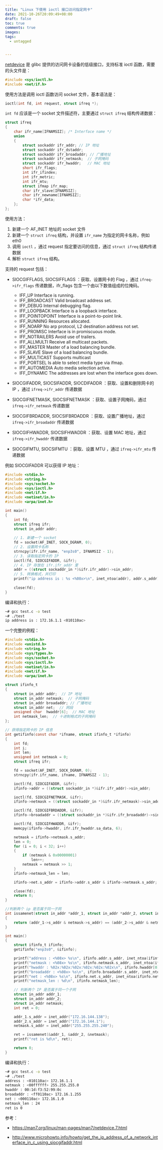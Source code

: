 ```yaml
---
title: "Linux 下使用 ioctl 接口访问指定网卡"
date: 2021-10-26T20:09:49+08:00
draft: false
toc: true
comments: true
images:
tags:
  - untagged


---
```


[netdevice](https://man7.org/linux/man-pages/man7/netdevice.7.html) 是 glibc 提供的访问网卡设备的低级接口，支持标准 ioctl 函数，需要的头文件是：

```c
#include <sys/ioctl.h>
#include <net/if.h>
```

使用方法是调用 ioctl 函数访问 socket 文件，基本语法是：

```c
ioctl(int fd, int request, struct ifreq *);
```

`int fd` 应该是一个 socket 文件描述符，主要通过 `struct ifreq` 结构传递数据：

```c
struct ifreq
{
    char ifr_name[IFNAMSIZ]; /* Interface name */
    union
    {
        struct sockaddr ifr_addr; // IP 地址
        struct sockaddr ifr_dstaddr;
        struct sockaddr ifr_broadaddr; // 广播地址
        struct sockaddr ifr_netmask;  // 子网掩码
        struct sockaddr ifr_hwaddr;   // MAC 地址
        short ifr_flags;
        int ifr_ifindex;
        int ifr_metric;
        int ifr_mtu;
        struct ifmap ifr_map;
        char ifr_slave[IFNAMSIZ];
        char ifr_newname[IFNAMSIZ];
        char *ifr_data;
    };
};
```

使用方法：

1. 新建一个 AF_INET 地址的 socket 文件
2. 新建一个  `struct ifreq` 结构，并设置 `ifr_name` 为指定的网卡名称，例如 eth0
3. 调用 `ioctl` ，通过 request 指定要访问的信息，通过 `struct ifreq` 结构传递数据
4. 解析 `struct ifreq` 结构。

支持的 request 包括：

* SIOCGIFFLAGS, SIOCSIFFLAGS ：获取、设置网卡的 Flag ，通过 `ifreq->ifr_flags` 传递数据，ifr_flags 包含一个由以下数值组成的位掩码。
    * IFF_UP            Interface is running.
    * IFF_BROADCAST     Valid broadcast address set.
    * IFF_DEBUG         Internal debugging flag.
    * IFF_LOOPBACK      Interface is a loopback interface.
    * IFF_POINTOPOINT   Interface is a point-to-point link.
    * IFF_RUNNING       Resources allocated.
    * IFF_NOARP         No arp protocol, L2 destination address not set.
    * IFF_PROMISC       Interface is in promiscuous mode.
    * IFF_NOTRAILERS    Avoid use of trailers.
    * IFF_ALLMULTI      Receive all multicast packets.
    * IFF_MASTER        Master of a load balancing bundle.
    * IFF_SLAVE         Slave of a load balancing bundle.
    * IFF_MULTICAST     Supports multicast
    * IFF_PORTSEL       Is able to select media type via ifmap.
    * IFF_AUTOMEDIA     Auto media selection active.
    * IFF_DYNAMIC       The addresses are lost when the interface goes down.

* SIOCGIFADDR, SIOCSIFADDR, SIOCDIFADDR ：获取、设置和删除网卡的 IP ，通过 `ifreq->ifr_addr` 传递数据
* SIOCGIFNETMASK, SIOCSIFNETMASK ：获取、设置子网掩码，通过 `ifreq->ifr_netmask` 传递数据

* SIOCGIFBRDADDR, SIOCSIFBRDADDR ：获取、设置广播地址，通过 `ifreq->ifr_broadaddr` 传递数据

* SIOCGIFHWADDR, SIOCSIFHWADDR ：获取、设置 MAC 地址，通过 `ifreq->ifr_hwaddr` 传递数据

* SIOCGIFMTU, SIOCSIFMTU ：获取、设置 MTU ，通过 `ifreq->ifr_mtu` 传递数据

例如 SIOCGIFADDR 可以获得 IP 地址：

```c
#include <stdio.h>
#include <string.h>
#include <sys/socket.h>
#include <sys/ioctl.h>
#include <net/if.h>
#include <netinet/in.h>
#include <arpa/inet.h>

int main()
{
    int fd;
    struct ifreq ifr;
    struct in_addr addr;
	
    // 1. 新建一个 socket
    fd = socket(AF_INET, SOCK_DGRAM, 0);
    // 2. 设置网卡名称
    strncpy(ifr.ifr_name, "enp3s0", IFNAMSIZ - 1);
	// 3. 读取指定网卡的 IP
    ioctl(fd, SIOCGIFADDR, &ifr);
	// 4. IP 存放在 ifr.ifr_addr 里
    addr = ((struct sockaddr_in *)&ifr.ifr_addr)->sin_addr;
    // 5. 转换格式，并打印
    printf("ip address is : %s <%08x>\n", inet_ntoa(addr), addr.s_addr);
    
    close(fd);
}
```

编译和执行：

```bash
~# gcc test.c -o test
~# ./test
ip address is : 172.16.1.1 <010110ac>
```

一个完整的例程：

```c
#include <stdio.h>
#include <unistd.h>
#include <string.h>
#include <sys/types.h>
#include <sys/socket.h>
#include <sys/ioctl.h>
#include <netinet/in.h>
#include <net/if.h>
#include <arpa/inet.h>

struct ifinfo_t
{
    struct in_addr addr;  // IP 地址
    struct in_addr netmask;  // 子网掩码
    struct in_addr broadaddr; // 广播地址
    struct in_addr net;  // 网段
    unsigned char  hwaddr[6];  // MAC 地址
    int netmask_len;  // 十进制格式的子网掩码
};

// 获得指定网卡的 IP 信息
int getifinfo(const char *ifname, struct ifinfo_t *ifinfo)
{
    int fd;
    int i;
    int len;
    unsigned int netmask = 0;
    struct ifreq ifr;

    fd = socket(AF_INET, SOCK_DGRAM, 0);
    strncpy(ifr.ifr_name, ifname, IFNAMSIZ - 1);

    ioctl(fd, SIOCGIFADDR, &ifr);
    ifinfo->addr = ((struct sockaddr_in *)&ifr.ifr_addr)->sin_addr;

    ioctl(fd, SIOCGIFNETMASK, &ifr);
    ifinfo->netmask = ((struct sockaddr_in *)&ifr.ifr_netmask)->sin_addr;

    ioctl(fd, SIOCGIFBRDADDR, &ifr);
    ifinfo->broadaddr = ((struct sockaddr_in *)&ifr.ifr_broadaddr)->sin_addr;

    ioctl(fd, SIOCGIFHWADDR, &ifr);
    memcpy(ifinfo->hwaddr, ifr.ifr_hwaddr.sa_data, 6); 

    netmask = ifinfo->netmask.s_addr;
    len = 0;
    for (i = 0; i < 32; i++)
    {
        if (netmask & 0x00000001)
            len++;
        netmask = netmask >> 1;
    }
    ifinfo->netmask_len = len;

    ifinfo->net.s_addr = ifinfo->addr.s_addr & ifinfo->netmask.s_addr;

    close(fd);
    return 0;
}

//判断两个 ip 是否属于同一子网
int issamenet(struct in_addr *addr_1, struct in_addr *addr_2, struct in_addr *netmask)
{
    return (addr_1->s_addr & netmask->s_addr) == (addr_2->s_addr & netmask->s_addr);
}

int main()
{
    struct ifinfo_t ifinfo;
    getifinfo("enp3s0", &ifinfo);

    printf("address : <%08x> %s\n", ifinfo.addr.s_addr, inet_ntoa(ifinfo.addr));
    printf("netmask : <%08x> %s\n", ifinfo.netmask.s_addr, inet_ntoa(ifinfo.netmask));
    printf("hwaddr : %02x:%02x:%02x:%02x:%02x:%02x\n", ifinfo.hwaddr[0],ifinfo.hwaddr[1],ifinfo.hwaddr[2],ifinfo.hwaddr[3],ifinfo.hwaddr[4],ifinfo.hwaddr[5]);
    printf("broadaddr : <%08x> %s\n", ifinfo.broadaddr.s_addr, inet_ntoa(ifinfo.broadaddr));
    printf("net : <%08x> %s\n", ifinfo.net.s_addr, inet_ntoa(ifinfo.net));
    printf("netmask_len : %d\n", ifinfo.netmask_len);

    // 判断两个 IP 是否属于同一个子网
    struct in_addr addr_1;
    struct in_addr addr_2;
    struct in_addr netmask;
    int ret = 0;

    addr_1.s_addr = inet_addr("172.16.144.138");
    addr_2.s_addr = inet_addr("172.16.144.1");
    netmask.s_addr = inet_addr("255.255.255.240");

    ret = issamenet(&addr_1, &addr_2, &netmask);
    printf("ret is %d\n", ret);

    return 0;
}
```

编译和执行：

```bash
~# gcc test.c -o test
~# ./test
address : <010110ac> 172.16.1.1
netmask : <00ffffff> 255.255.255.0
hwaddr : 00:1d:f3:52:99:0c
broadaddr : <ff0110ac> 172.16.1.255
net : <000110ac> 172.16.1.0
netmask_len : 24
ret is 0
```



参考：

- https://man7.org/linux/man-pages/man7/netdevice.7.html

- http://www.microhowto.info/howto/get_the_ip_address_of_a_network_interface_in_c_using_siocgifaddr.html

